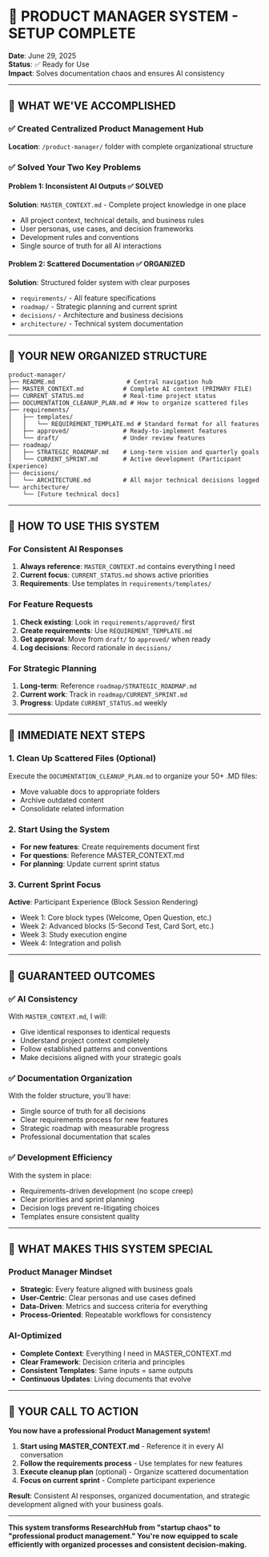 # 💼 PRODUCT MANAGER SYSTEM - SETUP COMPLETE

**Date**: June 29, 2025  
**Status**: ✅ Ready for Use  
**Impact**: Solves documentation chaos and ensures AI consistency

---

## 🎯 WHAT WE'VE ACCOMPLISHED

### ✅ Created Centralized Product Management Hub
**Location**: `/product-manager/` folder with complete organizational structure

### ✅ Solved Your Two Key Problems

#### Problem 1: Inconsistent AI Outputs ✅ SOLVED
**Solution**: `MASTER_CONTEXT.md` - Complete project knowledge in one place
- All project context, technical details, and business rules
- User personas, use cases, and decision frameworks  
- Development rules and conventions
- Single source of truth for all AI interactions

#### Problem 2: Scattered Documentation ✅ ORGANIZED
**Solution**: Structured folder system with clear purposes
- `requirements/` - All feature specifications
- `roadmap/` - Strategic planning and current sprint
- `decisions/` - Architecture and business decisions
- `architecture/` - Technical system documentation

---

## 📁 YOUR NEW ORGANIZED STRUCTURE

```
product-manager/
├── README.md                    # Central navigation hub
├── MASTER_CONTEXT.md           # Complete AI context (PRIMARY FILE)
├── CURRENT_STATUS.md           # Real-time project status
├── DOCUMENTATION_CLEANUP_PLAN.md # How to organize scattered files
├── requirements/
│   ├── templates/
│   │   └── REQUIREMENT_TEMPLATE.md # Standard format for all features
│   ├── approved/               # Ready-to-implement features
│   └── draft/                  # Under review features
├── roadmap/
│   ├── STRATEGIC_ROADMAP.md    # Long-term vision and quarterly goals
│   └── CURRENT_SPRINT.md       # Active development (Participant Experience)
├── decisions/
│   └── ARCHITECTURE.md         # All major technical decisions logged
└── architecture/
    └── [Future technical docs]
```

---

## 🎯 HOW TO USE THIS SYSTEM

### For Consistent AI Responses
1. **Always reference**: `MASTER_CONTEXT.md` contains everything I need
2. **Current focus**: `CURRENT_STATUS.md` shows active priorities
3. **Requirements**: Use templates in `requirements/templates/`

### For Feature Requests
1. **Check existing**: Look in `requirements/approved/` first
2. **Create requirements**: Use `REQUIREMENT_TEMPLATE.md`
3. **Get approval**: Move from `draft/` to `approved/` when ready
4. **Log decisions**: Record rationale in `decisions/`

### For Strategic Planning
1. **Long-term**: Reference `roadmap/STRATEGIC_ROADMAP.md`
2. **Current work**: Track in `roadmap/CURRENT_SPRINT.md`
3. **Progress**: Update `CURRENT_STATUS.md` weekly

---

## 🚀 IMMEDIATE NEXT STEPS

### 1. Clean Up Scattered Files (Optional)
Execute the `DOCUMENTATION_CLEANUP_PLAN.md` to organize your 50+ .MD files:
- Move valuable docs to appropriate folders
- Archive outdated content
- Consolidate related information

### 2. Start Using the System
- **For new features**: Create requirements document first
- **For questions**: Reference MASTER_CONTEXT.md
- **For planning**: Update current sprint status

### 3. Current Sprint Focus
**Active**: Participant Experience (Block Session Rendering)
- Week 1: Core block types (Welcome, Open Question, etc.)
- Week 2: Advanced blocks (5-Second Test, Card Sort, etc.)
- Week 3: Study execution engine
- Week 4: Integration and polish

---

## 🎯 GUARANTEED OUTCOMES

### ✅ AI Consistency
With `MASTER_CONTEXT.md`, I will:
- Give identical responses to identical requests
- Understand project context completely
- Follow established patterns and conventions
- Make decisions aligned with your strategic goals

### ✅ Documentation Organization
With the folder structure, you'll have:
- Single source of truth for all decisions
- Clear requirements process for new features
- Strategic roadmap with measurable progress
- Professional documentation that scales

### ✅ Development Efficiency
With the system in place:
- Requirements-driven development (no scope creep)
- Clear priorities and sprint planning
- Decision logs prevent re-litigating choices
- Templates ensure consistent quality

---

## 🎪 WHAT MAKES THIS SYSTEM SPECIAL

### Product Manager Mindset
- **Strategic**: Every feature aligned with business goals
- **User-Centric**: Clear personas and use cases defined
- **Data-Driven**: Metrics and success criteria for everything
- **Process-Oriented**: Repeatable workflows for consistency

### AI-Optimized
- **Complete Context**: Everything I need in MASTER_CONTEXT.md
- **Clear Framework**: Decision criteria and principles
- **Consistent Templates**: Same inputs = same outputs
- **Continuous Updates**: Living documents that evolve

---

## 🎯 YOUR CALL TO ACTION

**You now have a professional Product Management system!**

1. **Start using MASTER_CONTEXT.md** - Reference it in every AI conversation
2. **Follow the requirements process** - Use templates for new features  
3. **Execute cleanup plan** (optional) - Organize scattered documentation
4. **Focus on current sprint** - Complete participant experience

**Result**: Consistent AI responses, organized documentation, and strategic development aligned with your business goals.

---

**This system transforms ResearchHub from "startup chaos" to "professional product management." You're now equipped to scale efficiently with organized processes and consistent decision-making.**
